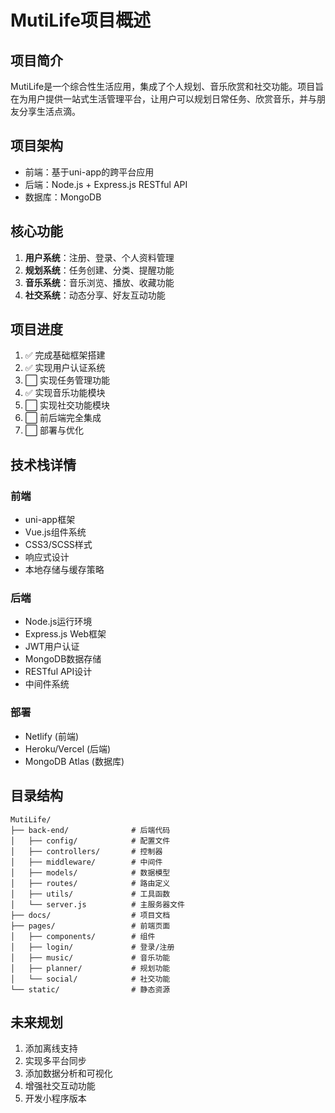 # MutiLife项目概述

## 项目简介
MutiLife是一个综合性生活应用，集成了个人规划、音乐欣赏和社交功能。项目旨在为用户提供一站式生活管理平台，让用户可以规划日常任务、欣赏音乐，并与朋友分享生活点滴。

## 项目架构
- 前端：基于uni-app的跨平台应用
- 后端：Node.js + Express.js RESTful API
- 数据库：MongoDB

## 核心功能
1. **用户系统**：注册、登录、个人资料管理
2. **规划系统**：任务创建、分类、提醒功能
3. **音乐系统**：音乐浏览、播放、收藏功能
4. **社交系统**：动态分享、好友互动功能

## 项目进度
1. ✅ 完成基础框架搭建
2. ✅ 实现用户认证系统
3. ⬜️ 实现任务管理功能
4. ✅ 实现音乐功能模块
5. ⬜️ 实现社交功能模块
6. ⬜️ 前后端完全集成
7. ⬜️ 部署与优化

## 技术栈详情

### 前端
- uni-app框架
- Vue.js组件系统
- CSS3/SCSS样式
- 响应式设计
- 本地存储与缓存策略

### 后端
- Node.js运行环境
- Express.js Web框架
- JWT用户认证
- MongoDB数据存储
- RESTful API设计
- 中间件系统

### 部署
- Netlify (前端)
- Heroku/Vercel (后端)
- MongoDB Atlas (数据库)

## 目录结构
```
MutiLife/
├── back-end/              # 后端代码
│   ├── config/            # 配置文件
│   ├── controllers/       # 控制器
│   ├── middleware/        # 中间件
│   ├── models/            # 数据模型
│   ├── routes/            # 路由定义
│   ├── utils/             # 工具函数
│   └── server.js          # 主服务器文件
├── docs/                  # 项目文档
├── pages/                 # 前端页面
│   ├── components/        # 组件
│   ├── login/             # 登录/注册
│   ├── music/             # 音乐功能
│   ├── planner/           # 规划功能
│   └── social/            # 社交功能
└── static/                # 静态资源
```

## 未来规划
1. 添加离线支持
2. 实现多平台同步
3. 添加数据分析和可视化
4. 增强社交互动功能
5. 开发小程序版本